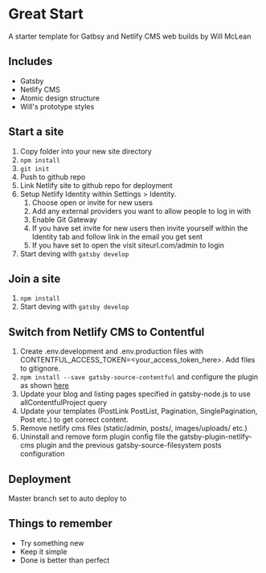 # Great Start
A starter template for Gatbsy and Netlify CMS web builds by Will McLean

## Includes
- Gatsby
- Netlify CMS
- Atomic design structure
- Will's prototype styles

## Start a site
1. Copy folder into your new site directory
1. `npm install`
1. `git init`
1. Push to github repo
1. Link Netlify site to github repo for deployment
1. Setup Netlify Identity within Settings > Identity. 
	1. Choose open or invite for new users
	1. Add any external providers you want to allow people to log in with
	1. Enable Git Gateway
	1. If you have set invite for new users then invite yourself within the Identity tab and follow link in the email you get sent
	1. If you have set to open the visit siteurl.com/admin to login
1. Start deving with `gatsby develop`

## Join a site
1. `npm install`
1. Start deving with `gatsby develop`

## Switch from Netlify CMS to Contentful
1. Create .env.development and .env.production files with CONTENTFUL_ACCESS_TOKEN=<your_access_token_here>. Add files to gitignore.
1. `npm install --save gatsby-source-contentful` and configure the plugin as shown [here](https://www.gatsbyjs.org/packages/gatsby-source-contentful/)
1. Update your blog and listing pages specified in gatsby-node.js to use allContentfulProject query
1. Update your templates (PostLink PostList, Pagination, SinglePagination, Post etc.) to get correct content. 
1. Remove netlify cms files (static/admin, posts/, images/uploads/ etc.)
1. Uninstall and remove form plugin config file the gatsby-plugin-netlify-cms plugin and the previous gatsby-source-filesystem posts configuration
## Deployment
Master branch set to auto deploy to <insert url here>

## Things to remember
- Try something new
- Keep it simple
- Done is better than perfect